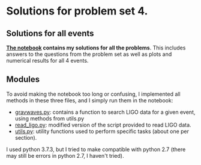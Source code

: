 # Solutions for problem set 4.

## Solutions for all events
**[The notebook](https://github.com/tomvandal/phys512/tree/master/assignments/ps4/ps4.ipynb) contains my solutions for all the problems**. This includes answers to the questions from the problem set as well as plots and numerical results for all 4 events.

## Modules
To avoid making the notebook too long or confusing, I implemented all methods in these three files, and I simply run them in the notebook:
    
- [gravwaves.py](https://github.com/tomvandal/phys512/tree/master/assignments/ps4/gravwaves.py): contains a function to search LIGO data for a given event, using methods from utils.py
- [read_ligo.py](https://github.com/tomvandal/phys512/tree/master/assignments/ps4/read_ligo.py): modified version of the script provided to read LIGO data.
- [utils.py](https://github.com/tomvandal/phys512/tree/master/assignments/ps4/utils.py): utility functions used to perform specific tasks (about one per section).

I used python 3.7.3, but I tried to make compatible with python 2.7 (there may still be errors in python 2.7, I haven't tried).
